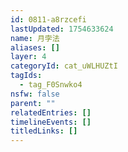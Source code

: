 ```yaml
---
id: 0811-a8rzcefi
lastUpdated: 1754633624
name: 月孛法
aliases: []
layer: 4
categoryId: cat_uWLHUZtI
tagIds:
  - tag_F0Snwko4
nsfw: false
parent: ""
relatedEntries: []
timelineEvents: []
titledLinks: []
---
```


